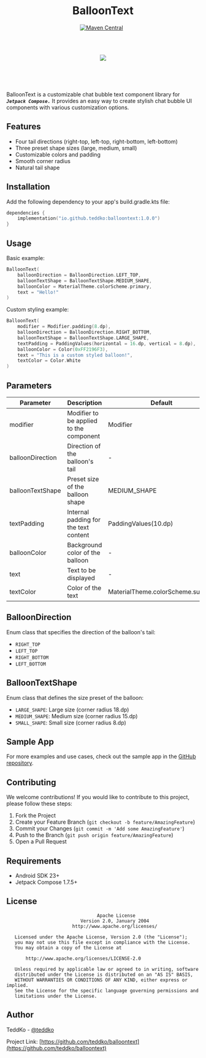 <h1 align="center">BalloonText</h1>

<p align="center">
    <a href="https://search.maven.org/artifact/io.github.teddko/balloontext/1.0.0/aar"><img src="https://img.shields.io/maven-central/v/io.github.teddko/balloontext.svg" alt="Maven Central"/></a>
    <a href="https://android-arsenal.com/api?level=23"><img src="https://img.shields.io/badge/API-23%2B-brightgreen.svg" alt=""API /></a>
    <a href="https://opensource.org/licenses/Apache-2.0"><img src="https://img.shields.io/badge/License-Apache%202.0-blue.svg" alt=""License /></a>
</p>

<br><br>

<div align="center">
    <img align="center" src="https://github.com/user-attachments/assets/7bba0e32-9ec5-414a-b234-28ff0a4c866e"/><br><br>
</div>

<br><br>

BalloonText is a customizable chat bubble text component library for ***`Jetpack Compose.`*** It provides an easy way to create stylish chat bubble UI components with various customization options.

## Features
- Four tail directions (right-top, left-top, right-bottom, left-bottom)
- Three preset shape sizes (large, medium, small)
- Customizable colors and padding
- Smooth corner radius
- Natural tail shape

## Installation

Add the following dependency to your app's build.gradle.kts file:

```kotlin
dependencies {
    implementation("io.github.teddko:balloontext:1.0.0")
}
```

## Usage

Basic example:

```kotlin
BalloonText(
    balloonDirection = BalloonDirection.LEFT_TOP,
    balloonTextShape = BalloonTextShape.MEDIUM_SHAPE,
    balloonColor = MaterialTheme.colorScheme.primary,
    text = "Hello!"
)
```

Custom styling example:

```kotlin
BalloonText(
    modifier = Modifier.padding(8.dp),
    balloonDirection = BalloonDirection.RIGHT_BOTTOM,
    balloonTextShape = BalloonTextShape.LARGE_SHAPE,
    textPadding = PaddingValues(horizontal = 16.dp, vertical = 8.dp),
    balloonColor = Color(0xFF2196F3),
    text = "This is a custom styled balloon!",
    textColor = Color.White
)
```

## Parameters

| Parameter | Description | Default |
|-----------|-------------|---------|
| modifier | Modifier to be applied to the component | Modifier |
| balloonDirection | Direction of the balloon's tail | - |
| balloonTextShape | Preset size of the balloon shape | MEDIUM_SHAPE |
| textPadding | Internal padding for the text content | PaddingValues(10.dp) |
| balloonColor | Background color of the balloon | - |
| text | Text to be displayed | - |
| textColor | Color of the text | MaterialTheme.colorScheme.surface |

## BalloonDirection

Enum class that specifies the direction of the balloon's tail:

- `RIGHT_TOP`
- `LEFT_TOP`
- `RIGHT_BOTTOM`
- `LEFT_BOTTOM`

## BalloonTextShape

Enum class that defines the size preset of the balloon:

- `LARGE_SHAPE`: Large size (corner radius 18.dp)
- `MEDIUM_SHAPE`: Medium size (corner radius 15.dp)
- `SMALL_SHAPE`: Small size (corner radius 8.dp)

## Sample App

For more examples and use cases, check out the sample app in the [GitHub repository](https://github.com/teddko/balloontext/tree/main/demo).

## Contributing

We welcome contributions! If you would like to contribute to this project, please follow these steps:

1. Fork the Project
2. Create your Feature Branch (`git checkout -b feature/AmazingFeature`)
3. Commit your Changes (`git commit -m 'Add some AmazingFeature'`)
4. Push to the Branch (`git push origin feature/AmazingFeature`)
5. Open a Pull Request

## Requirements

- Android SDK 23+
- Jetpack Compose 1.7.5+

## License

```
                                 Apache License
                           Version 2.0, January 2004
                        http://www.apache.org/licenses/

   Licensed under the Apache License, Version 2.0 (the "License");
   you may not use this file except in compliance with the License.
   You may obtain a copy of the License at

       http://www.apache.org/licenses/LICENSE-2.0

   Unless required by applicable law or agreed to in writing, software
   distributed under the License is distributed on an "AS IS" BASIS,
   WITHOUT WARRANTIES OR CONDITIONS OF ANY KIND, either express or implied.
   See the License for the specific language governing permissions and
   limitations under the License.
```

## Author

TeddKo - [@teddko](https://github.com/teddko)

Project Link: [https://github.com/teddko/balloontext](https://github.com/teddko/balloontext)
